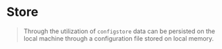 # Store

> Through the utilization of `configstore` data can be persisted on the local machine through a configuration file stored on local memory.